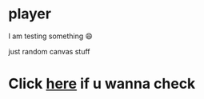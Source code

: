 # player
I am testing something 😄

just random canvas stuff

# Click [here](https://canvas-player.netlify.app) if u wanna check
